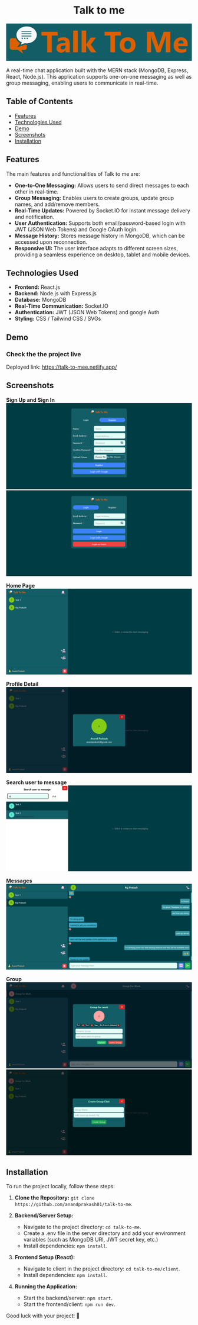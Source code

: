 <h1 style="text-align: center;" >
Talk to me
</h1>

![Project Logo](./client/src/assets/git/Logo.png)

A real-time chat application built with the MERN stack (MongoDB, Express, React, Node.js). This application supports one-on-one messaging as well as group messaging, enabling users to communicate in real-time.

## Table of Contents

- [Features](#features)
- [Technologies Used](#Technologies-Used)
- [Demo](#demo)
- [Screenshots](#screenshots)
- [Installation](#installation)

## Features

The main features and functionalities of Talk to me are:

- **One-to-One Messaging:** Allows users to send direct messages to each other in real-time.
- **Group Messaging:** Enables users to create groups, update group names, and add/remove members.
- **Real-Time Updates:** Powered by Socket.IO for instant message delivery and notification.
- **User Authentication:** Supports both email/password-based login with JWT (JSON Web Tokens) and Google OAuth login.
- **Message History:** Stores message history in MongoDB, which can be accessed upon reconnection.
- **Responsive UI:** The user interface adapts to different screen sizes, providing a seamless experience on desktop, tablet and mobile devices.

## Technologies Used

- **Frontend:** React.js
- **Backend:** Node.js with Express.js
- **Database:** MongoDB
- **Real-Time Communication:** Socket.IO
- **Authentication:** JWT (JSON Web Tokens) and google Auth
- **Styling:** CSS / Tailwind CSS / SVGs

## Demo

### Check the the project live

Deployed link: https://talk-to-mee.netlify.app/

## Screenshots

**Sign Up and Sign In**
![Sign up](./client/src/assets/git/Register.png)
![Sign in](./client/src/assets/git/Login.png)

**Home Page**
![Home](./client/src/assets/git/Home.png)

**Profile Detail**
![Project Logo](./client/src/assets/git/ProfileDetail.png)

**Search user to message**
![Search user to message](./client/src/assets/git/SearchUserToMessage.png)

**Messages**
![Messages](./client/src/assets/git/Messages.png)

**Group**
![Update Group](./client/src/assets/git/GroupDetail.png)
![Group](./client/src/assets/git/CreateGroup.png)

## Installation

To run the project locally, follow these steps:

1. **Clone the Repository:** `git clone https://github.com/anandprakash01/talk-to-me`.

2. **Backend/Server Setup:**

   - Navigate to the project directory: `cd talk-to-me`.
   - Create a .env file in the server directory and add your environment variables (such as MongoDB URI, JWT secret key, etc.)
   - Install dependencies: `npm install`.

3. **Frontend Setup (React):**

   - Navigate to client in the project directory: `cd talk-to-me/client`.
   - Install dependencies: `npm install`.

4. **Running the Application:**
   - Start the backend/server: `npm start`.
   - Start the frontend/client: `npm run dev`.

Good luck with your project! 🚀
